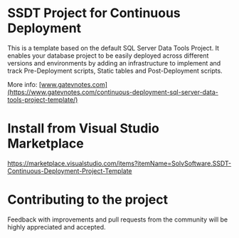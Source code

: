 # SSDT Project for Continuous Deployment
This is a template based on the default SQL Server Data Tools Project. It enables your database project to be easily deployed across different versions and environments by adding an infrastructure to implement and track Pre-Deployment scripts, Static tables and Post-Deployment scripts.

More info: [www.gatevnotes.com](https://www.gatevnotes.com/continuous-deployment-sql-server-data-tools-project-template/)

# Install from Visual Studio Marketplace 
https://marketplace.visualstudio.com/items?itemName=SolvSoftware.SSDT-Continuous-Deployment-Project-Template 

# Contributing to the project
Feedback with improvements and pull requests from the community will be highly appreciated and accepted.
